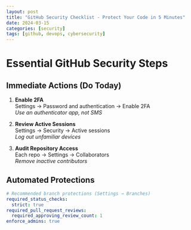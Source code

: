 ```yaml
---
layout: post
title: "GitHub Security Checklist - Protect Your Code in 5 Minutes"
date: 2024-03-15
categories: [security]
tags: [github, devops, cybersecurity]
---
```


# Essential GitHub Security Steps

## Immediate Actions (Do Today)
1. **Enable 2FA**  
   Settings → Password and authentication → Enable 2FA  
   *Use an authenticator app, not SMS*

2. **Review Active Sessions**  
   Settings → Security → Active sessions  
   *Log out unfamiliar devices*

3. **Audit Repository Access**  
   Each repo → Settings → Collaborators  
   *Remove inactive contributors*

## Automated Protections
```yaml
# Recommended branch protections (Settings → Branches)
required_status_checks:
  strict: true
required_pull_request_reviews:
  required_approving_review_count: 1
enforce_admins: true
